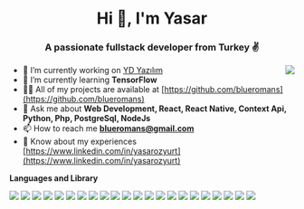<h1 align="center">Hi 👋, I'm Yasar</h1>
<h3 align="center">A passionate fullstack developer from Turkey ✌️</h3>

<img align="right" src="https://github-readme-stats.vercel.app/api?username=blueromans&show_icons=true" />

- 🔭 I’m currently working on [YD Yazılım](http://www.ydyazilim.com)
- 🌱 I’m currently learning **TensorFlow**
- 👨‍💻 All of my projects are available at [https://github.com/blueromans](https://github.com/blueromans)
- 💬 Ask me about **Web Development, React, React Native, Context Api, Python, Php, PostgreSql, NodeJs**
- 📫 How to reach me **blueromans@gmail.com**
- 📄 Know about my experiences [https://www.linkedin.com/in/yasarozyurt](https://www.linkedin.com/in/yasarozyurt)

**Languages and Library**  

<p>
<img src="https://img.shields.io/badge/JavaScript-323330?style=for-the-badge&logo=javascript&logoColor=f1e05a" />
<img src="https://img.shields.io/badge/TypeScript-3178c6?style=for-the-badge&logo=typescript&logoColor=white" />
<img src="https://img.shields.io/badge/Node.js-339933?style=for-the-badge&logo=nodedotjs&logoColor=white" />
<img src="https://img.shields.io/badge/WebAssembly-654FF0?style=for-the-badge&logo=WebAssembly&logoColor=white" />
<img src="https://img.shields.io/badge/Swift-F05138?style=for-the-badge&logo=swift&logoColor=white" />
<img src="https://img.shields.io/badge/C%2B%2B-f34b7d?style=for-the-badge&logo=c%2B%2B&logoColor=white" />
<img src="https://img.shields.io/badge/React-20232A?style=for-the-badge&logo=react&logoColor=61DAFB" />
<img src="https://img.shields.io/badge/Vue-35495E?style=for-the-badge&logo=vuedotjs&logoColor=4FC08D" />
<img src="https://img.shields.io/badge/Angular-DD0031?style=for-the-badge&logo=angular&logoColor=white" />
<img src="https://img.shields.io/badge/NextJs-323330?style=for-the-badge&logo=nextdotjs&logoColor=white" />
<img src="https://img.shields.io/badge/React_Native-20232A?style=for-the-badge&logo=react&logoColor=61DAFB" />
<img src="https://img.shields.io/badge/Python-339933?style=for-the-badge&logo=python&logoColor=white" />
<img src="https://img.shields.io/badge/Php-DD0031?style=for-the-badge&logo=php&logoColor=white" />
<img src="https://img.shields.io/badge/Flutter-3178c6?style=for-the-badge&logo=flutter&logoColor=white" />
<img src="https://img.shields.io/badge/Ionic-20232A?style=for-the-badge&logo=ionic&logoColor=white" />
<img src="https://img.shields.io/badge/Java-DD0031?style=for-the-badge&logo=java&logoColor=white" />
<img src="https://img.shields.io/badge/Kotlin-654FF0?style=for-the-badge&logo=kotlin&logoColor=white" />
<img src="https://img.shields.io/badge/Postgre-323330?style=for-the-badge&logo=postgresql&logoColor=white" />
<img src="https://img.shields.io/badge/RabbitMq-F05138?style=for-the-badge&logo=rabbitmq&logoColor=white" />
<img src="https://img.shields.io/badge/Flask-3178c6?style=for-the-badge&logo=flask&logoColor=white" />
<img src="https://img.shields.io/badge/Django-339933?style=for-the-badge&logo=django&logoColor=white" />
<img src="https://img.shields.io/badge/FastApi-0ca6ab?style=for-the-badge&logo=fastapi&logoColor=white" />
</p>
